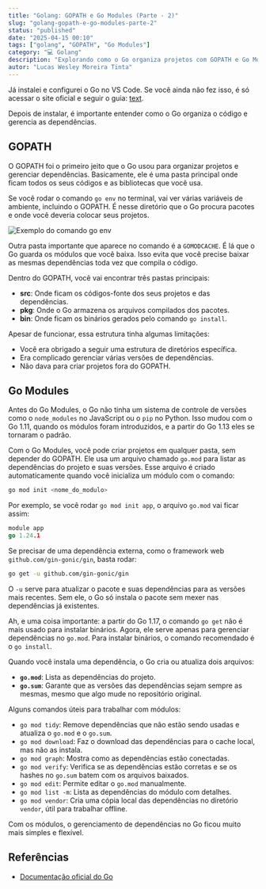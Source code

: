 ```yaml
---
title: "Golang: GOPATH e Go Modules (Parte - 2)"
slug: "golang-gopath-e-go-modules-parte-2"
status: "published"
date: "2025-04-15 00:10"
tags: ["golang", "GOPATH", "Go Modules"]
category: "💻 Golang"
description: "Explorando como o Go organiza projetos com GOPATH e Go Modules."
autor: "Lucas Wesley Moreira Tinta"
---
```

Já instalei e configurei o Go no VS Code. Se você ainda não fez isso, é só acessar o site oficial e seguir o guia: [text](https://go.dev/).

Depois de instalar, é importante entender como o Go organiza o código e gerencia as dependências.

## GOPATH

O GOPATH foi o primeiro jeito que o Go usou para organizar projetos e gerenciar dependências. Basicamente, ele é uma pasta principal onde ficam todos os seus códigos e as bibliotecas que você usa.

Se você rodar o comando `go env` no terminal, vai ver várias variáveis de ambiente, incluindo o GOPATH. É nesse diretório que o Go procura pacotes e onde você deveria colocar seus projetos.

![Exemplo do comando go env](./imagens/goenv.png)

Outra pasta importante que aparece no comando é a `GOMODCACHE`. É lá que o Go guarda os módulos que você baixa. Isso evita que você precise baixar as mesmas dependências toda vez que compila o código.

Dentro do GOPATH, você vai encontrar três pastas principais:
- **src**: Onde ficam os códigos-fonte dos seus projetos e das dependências.
- **pkg**: Onde o Go armazena os arquivos compilados dos pacotes.
- **bin**: Onde ficam os binários gerados pelo comando `go install`.

Apesar de funcionar, essa estrutura tinha algumas limitações:
- Você era obrigado a seguir uma estrutura de diretórios específica.
- Era complicado gerenciar várias versões de dependências.
- Não dava para criar projetos fora do GOPATH.

## Go Modules

Antes do Go Modules, o Go não tinha um sistema de controle de versões como o `node_modules` no JavaScript ou o `pip` no Python. Isso mudou com o Go 1.11, quando os módulos foram introduzidos, e a partir do Go 1.13 eles se tornaram o padrão.

Com o Go Modules, você pode criar projetos em qualquer pasta, sem depender do GOPATH. Ele usa um arquivo chamado `go.mod` para listar as dependências do projeto e suas versões. Esse arquivo é criado automaticamente quando você inicializa um módulo com o comando:

```bash
go mod init <nome_do_modulo>
```

Por exemplo, se você rodar `go mod init app`, o arquivo `go.mod` vai ficar assim:

```go
module app
go 1.24.1
```

Se precisar de uma dependência externa, como o framework web `github.com/gin-gonic/gin`, basta rodar:

```bash
go get -u github.com/gin-gonic/gin
```

O `-u` serve para atualizar o pacote e suas dependências para as versões mais recentes. Sem ele, o Go só instala o pacote sem mexer nas dependências já existentes.

Ah, e uma coisa importante: a partir do Go 1.17, o comando `go get` não é mais usado para instalar binários. Agora, ele serve apenas para gerenciar dependências no `go.mod`. Para instalar binários, o comando recomendado é o `go install`.

Quando você instala uma dependência, o Go cria ou atualiza dois arquivos:
- **`go.mod`**: Lista as dependências do projeto.
- **`go.sum`**: Garante que as versões das dependências sejam sempre as mesmas, mesmo que algo mude no repositório original.

Alguns comandos úteis para trabalhar com módulos:
- `go mod tidy`: Remove dependências que não estão sendo usadas e atualiza o `go.mod` e o `go.sum`.
- `go mod download`: Faz o download das dependências para o cache local, mas não as instala.
- `go mod graph`: Mostra como as dependências estão conectadas.
- `go mod verify`: Verifica se as dependências estão corretas e se os hashes no `go.sum` batem com os arquivos baixados.
- `go mod edit`: Permite editar o `go.mod` manualmente.
- `go mod list -m`: Lista as dependências do módulo com detalhes.
- `go mod vendor`: Cria uma cópia local das dependências no diretório `vendor`, útil para trabalhar offline.

Com os módulos, o gerenciamento de dependências no Go ficou muito mais simples e flexível.

## Referências
- [Documentação oficial do Go](https://go.dev/doc/)